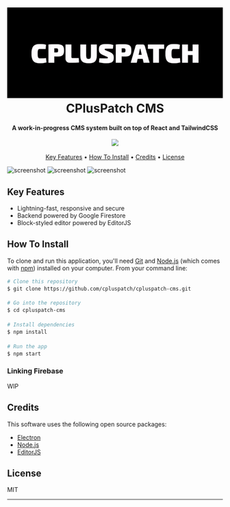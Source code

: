 
<h1 align="center">
  <br>
  <img src="https://github.com/CPlusPatch/CPlusPatch/raw/main/assets/banner.gif" alt="CPlusPatch">
  <br>
  CPlusPatch CMS
  <br>
</h1>

<h4 align="center">A work-in-progress CMS system built on top of React and TailwindCSS</h4>

<p align="center">
  <a href="https://www.paypal.me/AmitMerchant">
    <img src="https://img.shields.io/badge/version-beta-ff69b4.svg?maxAge=2592000&amp;style=flat">
  </a>
</p>

<p align="center">
  <a href="#key-features">Key Features</a> •
  <a href="#how-to-use">How To Install</a> •
  <a href="#credits">Credits</a> •
  <a href="#license">License</a>
</p>

![screenshot](https://i.imgur.com/rIhxh7W.png)
![screenshot](https://i.imgur.com/qzrxj6L.png)
![screenshot](https://i.imgur.com/lMb5vND.png)

## Key Features

* Lightning-fast, responsive and secure
* Backend powered by Google Firestore	
* Block-styled editor powered by EditorJS

## How To Install

To clone and run this application, you'll need [Git](https://git-scm.com) and [Node.js](https://nodejs.org/en/download/) (which comes with [npm](http://npmjs.com)) installed on your computer. From your command line:

```bash
# Clone this repository
$ git clone https://github.com/cpluspatch/cpluspatch-cms.git

# Go into the repository
$ cd cpluspatch-cms

# Install dependencies
$ npm install

# Run the app
$ npm start
```


### Linking Firebase
WIP

## Credits

This software uses the following open source packages:

- [Electron](http://electron.atom.io/)
- [Node.js](https://nodejs.org/)
- [EditorJS](https://editorjs.io/)

## License

MIT

---
